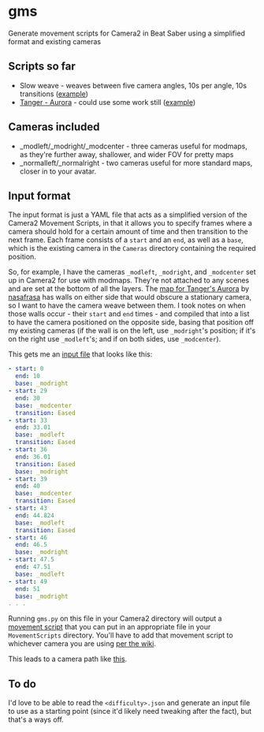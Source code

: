 # gms

Generate movement scripts for Camera2 in Beat Saber using a simplified format and existing cameras

## Scripts so far

* Slow weave - weaves between five camera angles, 10s per angle, 10s transitions ([example](https://www.youtube.com/watch?v=WCGhZ0fDx5w))
* [Tanger - Aurora](https://beatsaver.com/maps/2707c) - could use some work still ([example](https://www.youtube.com/watch?v=HtkSl8XVH_0))

## Cameras included

* \_modleft/\_modright/\_modcenter - three cameras useful for modmaps, as they're further away, shallower, and wider FOV for pretty maps
* \_normalleft/\_normalright - two cameras useful for more standard maps, closer in to your avatar.

## Input format

The input format is just a YAML file that acts as a simplified version of the Camera2 Movement Scripts, in that it allows you to specify frames where a camera should hold for a certain amount of time and then transition to the next frame. Each frame consists of a `start` and an `end`, as well as a `base`, which is the existing camera in the `Cameras` directory containing the required position.

So, for example, I have the cameras `_modleft`, `_modright`, and `_modcenter` set up in Camera2 for use with modmaps. They're not attached to any scenes and are set at the bottom of all the layers. The [map for Tanger's Aurora](https://beatsaver.com/maps/2707c) by [nasafrasa](https://beatsaver.com/profile/4340055) has walls on either side that would obscure a stationary camera, so I want to have the camera weave between them. I took notes on when those walls occur - their `start` and `end` times - and compiled that into a list to have the camera positioned on the opposite side, basing that position off my existing cameras (if the wall is on the left, use `_modright`'s position; if it's on the right use `_modleft`'s; and if on both sides, use `_modcenter`).

This gets me an [input file](2707c-aurora.yaml) that looks like this:

```yaml
- start: 0
  end: 10
  base: _modright
- start: 29
  end: 30
  base: _modcenter
  transition: Eased
- start: 33
  end: 33.01
  base: _modleft
  transition: Eased
- start: 36
  end: 36.01
  transition: Eased
  base: _modright
- start: 39
  end: 40
  base: _modcenter
  transition: Eased
- start: 43
  end: 44.824
  base: _modleft
  transition: Eased
- start: 46
  end: 46.5
  base: _modright
- start: 47.5
  end: 47.51
  base: _modleft
- start: 49
  end: 51
  base: _modright
. . .
```

Running `gms.py` on this file in your Camera2 directory will output a [movement script](2707c-aurora.json) that you can put in an appropriate file in your `MovementScripts` directory. You'll have to add that movement script to whichever camera you are using [per the wiki](https://github.com/kinsi55/CS_BeatSaber_Camera2/wiki/Movement-Scripts).

This leads to a camera path like [this](https://www.youtube.com/watch?v=HtkSl8XVH_0).

## To do

I'd love to be able to read the `<difficulty>.json` and generate an input file to use as a starting point (since it'd likely need tweaking after the fact), but that's a ways off.
